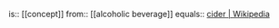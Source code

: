 is:: [[concept]]
from:: [[alcoholic beverage]]
equals:: [cider | Wikipedia](https://en.wikipedia.org/wiki/Cider)
